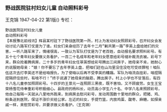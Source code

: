 ### 野战医院驻村妇女儿童  自动照料彩号
王克锦
1947-04-22
第1版()
专栏：

    野战医院驻村妇女儿童
    自动照料彩号
    【本报豫北前线讯】辉县某村驻下了野战医院第一所，村上为发动妇女照顾彩号，召开妇女会发动讨论八路军打仗是为了谁。妇女们亲身经历了去年十二月“剿共第一路”李英上盘给她们的灾害，一听八路军来了，情绪很高，一致认为军队打仗是为了老百姓，自动报名要求照料彩号。有五十七个青年妇女要做义务看护，一百二十名成年和老年妇女愿意给彩号缝补裁洗衣被。彩号下来，群众抢着腾病房，二十多岁的青年妇女任翠英想给彩号腾出三间房子，她母亲不肯，她耐心的说服她母亲：“娘！你不要忘了去年李英上盘，把咱们赶在山沟里没住没吃可受烦罪啦！咱队伍这次去打李英还不是给咱报仇，为了使咱以后再不受李英的糟蹋。军队为咱流血挂彩，咱捏隔捏隔挤住些时，有啥不行！”终于说通了她母亲的脑筋，腾出房子。村上小学也不甘落后，有四十八名儿童参加照顾彩号。十四岁的王景元一连照顾三黑夜，既不害怕，又不顾疲劳。女生王宝荣杨雪花侍奉重彩号积极细心。县政府的杨科长，动员高小学生八十名、中学八名来照顾彩号，他自己每隔一天就从八里地外跑来，到病房去慰问彩号，发动周围数十里地的群众，把猪、鸡、粉条送到医院，保证不涨价买给公家。左近的妇女，手提竹篮，内放鸡蛋、酸枣、麻糖，如探亲戚一样，来慰劳彩号，并要求做义务看护。（王克锦）
